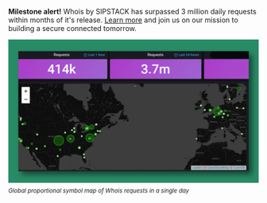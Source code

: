 **Milestone alert!** Whois by SIPSTACK has surpassed 3 million daily requests within months of it's release. [Learn more](https://www.sipstack.com/products/whois) and join us on our mission to building a secure connected tomorrow.

<sup>![edited-whois-image](./whois-milestone.png)_Global proportional symbol map of Whois requests in a single day_</sup>

